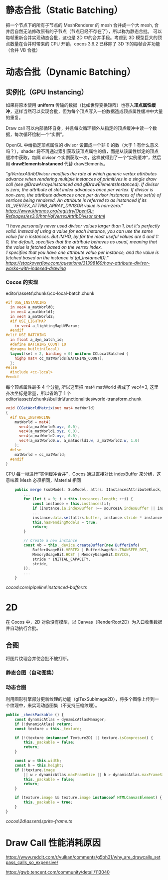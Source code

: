 # 静态合批（Static Batching）
把一个节点下的所有子节点的 MeshRenderer 的 mesh 合并成一个大 mesh, 合并后自然无法修改原有的子节点（节点已经不存在了），所以称为静态合批。
可以每帧重新合并实现动态合批，这也是 2D 中的合并手段。考虑到 3D 模型巨大的顶点数量在合并时带来的 CPU 开销，cocos 3.6.2 已移除了 3D 下的每帧合并功能（合并 VB 合批）

# 动态合批（Dynamic Batching）

## 实例化（GPU Instancing）
如果将原本使用 **uniform** 传输的数据（比如世界变换矩阵）也存入**顶点属性缓冲**，这样当然可以实现合批，但为每个顶点写入一份数据造成顶点属性缓冲中大量的重复。

Draw call 可以内部循环自身，并且每次循环额外从指定的顶点缓冲中读一个数据，每次循环绘制一个“实例”。

OpenGL 中给指定顶点属性的 divisor 设置成一个非 0 的数（大于 1 有什么意义吗？），shader 将不再通过索引获取该顶点属性的值，而是从该属性绑定的顶点缓冲中获取，每隔 divisor 个实例获取一次，这样就得到了一个“实例缓冲”，然后用 **drawElementsInstanced** 代替 drawElements。

*"glVertexAttribDivisor modifies the rate at which generic vertex attributes advance when rendering multiple instances of primitives in a single draw call (see glDrawArraysInstanced and glDrawElementsInstanced). If divisor is zero, the attribute at slot index advances once per vertex. If divisor is non-zero, the attribute advances once per divisor instances of the set(s) of vertices being rendered. An attribute is referred to as instanced if its GL_VERTEX_ATTRIB_ARRAY_DIVISOR value is non-zero." <https://www.khronos.org/registry/OpenGL-Refpages/es3.0/html/glVertexAttribDivisor.xhtml>*

*"I have personally never used divisor values larger than 1, but it's perfectly valid. Instead of using a value for each instance, you can use the same value for n instances. But IMHO, by far the most useful values are 0 and 1:  
0, the default, specifies that the attribute behaves as usual, meaning that the value is fetched based on the vertex index.  
1 specifies that you have one attribute value per instance, and the value is fetched based on the instance id (gl_InstanceID)." <https://stackoverflow.com/questions/31398169/how-attribute-divisor-works-with-indexed-drawing>*

### Cocos 的实现
editor\assets\chunks\cc-local-batch.chunk
```glsl
#if USE_INSTANCING
  in vec4 a_matWorld0;
  in vec4 a_matWorld1;
  in vec4 a_matWorld2;
  #if USE_LIGHTMAP
    in vec4 a_lightingMapUVParam;
  #endif
#elif USE_BATCHING
  in float a_dyn_batch_id;
  #define BATCHING_COUNT 10
  #pragma builtin(local)
  layout(set = 2, binding = 0) uniform CCLocalBatched {
    highp mat4 cc_matWorlds[BATCHING_COUNT];
  };
#else
  #include <cc-local>
#endif
```

每个顶点属性最多 4 个分量, 所以这里把 mat4 matWorld 拆成了 vec4×3, 这里齐次坐标是常量，所以省略了 1 个  
editor\assets\chunks\builtin\functionalities\world-transform.chunk
```glsl
void CCGetWorldMatrix(out mat4 matWorld)
{
  #if USE_INSTANCING
    matWorld = mat4(
      vec4(a_matWorld0.xyz, 0.0),
      vec4(a_matWorld1.xyz, 0.0),
      vec4(a_matWorld2.xyz, 0.0),
      vec4(a_matWorld0.w, a_matWorld1.w, a_matWorld2.w, 1.0)
    );
  #else
    matWorld = cc_matWorld;
  #endif
}
```
CPU 每一帧进行“实例缓冲合并”，Cocos 通过直接对比 indexBuffer 来分组，这意味着 Mesh 必须相同，Material 相同
```ts
    public merge (subModel: SubModel, attrs: IInstancedAttributeBlock, passIdx: number, shaderImplant: Shader | null = null) {
        ...
        for (let i = 0; i < this.instances.length; ++i) {
            const instance = this.instances[i];
            if (instance.ia.indexBuffer !== sourceIA.indexBuffer || instance.count >= MAX_CAPACITY) { continue; }
            ...
            instance.data.set(attrs.buffer, instance.stride * instance.count++);
            this.hasPendingModels = true;
            return;
        }

        // Create a new instance
        const vb = this._device.createBuffer(new BufferInfo(
            BufferUsageBit.VERTEX | BufferUsageBit.TRANSFER_DST,
            MemoryUsageBit.HOST | MemoryUsageBit.DEVICE,
            stride * INITIAL_CAPACITY,
            stride,
        ));
        ...
    }
```
*cocos\core\pipeline\instanced-buffer.ts*

# 2D
在 Cocos 中，2D 对象没有模型，以 Canvas（RenderRoot2D）为入口收集数据并自动执行合批。

## 合图
将图片纹理合并使合批不被打断。
### 静态合图（自动图集）
### 动态合图
利用图形引擎部分更新纹理的功能（glTexSubImage2D），将多个图像上传到一个纹理中，来实现动态图集（不支持压缩纹理）。  
```ts
public _checkPackable () {
    const dynamicAtlas = dynamicAtlasManager;
    if (!dynamicAtlas) return;
    const texture = this._texture;

    if (!(texture instanceof Texture2D) || texture.isCompressed) {
        this._packable = false;
        return;
    }

    const w = this.width;
    const h = this.height;
    if (!texture.image
        || w > dynamicAtlas.maxFrameSize || h > dynamicAtlas.maxFrameSize) {
        this._packable = false;
        return;
    }

    if (texture.image && texture.image instanceof HTMLCanvasElement) {
        this._packable = true;
    }
}
```
*cocos\2d\assets\sprite-frame.ts*

# Draw Call 性能消耗原因
https://www.reddit.com/r/vulkan/comments/g5bh31/why_are_drawcalls_setpass_calls_so_expensive/

https://gwb.tencent.com/community/detail/113040